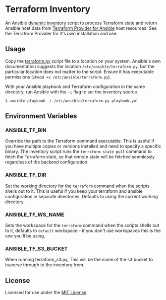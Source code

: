 # Terraform Inventory

An Ansible [dynamic inventory][2] script to process Terraform state and return
Ansible host data from [Terraform Provider for Ansible][1] host resources. See the
Terraform Provider for it's own installation and use.

## Usage

Copy the [terraform.py](./terraform.py) script file to a location on your system. Ansible's own documentation suggests the location `/etc/ansible/terraform.py`, but the particular location does not matter to the script. Ensure it has executable permissions (`chmod +x /etc/ansible/terraform.py`).

With your Ansible playbook and Terraform configuration in the same directory, run Ansible with the `-i` flag to set the inventory source.

```
$ ansible-playbook -i /etc/ansible/terraform.py playbook.yml
```

## Environment Variables
### ANSIBLE\_TF\_BIN

Override the path to the Terraform command executable. This is useful if you have multiple copies or versions installed and need to specify a specific binary. The inventory script runs the `terraform state pull` command to fetch the Terraform state, so that remote state will be fetched seemlessly regardless of the backend configuration.

### ANSIBLE\_TF\_DIR

Set the working directory for the `terraform` command when the scripts shells out to it. This is useful if you keep your terraform and ansible configuration in separate directories. Defaults to using the current working directory.

### ANSIBLE\_TF\_WS\_NAME

Sets the workspace for the `terraform` command when the scripts shells out to it, defaults to `default` workspace - if you don't use workspaces this is the one you'll be using. 

### ANSIBLE\_TF\_S3\_BUCKET

When running terraform_s3.py, This will be the name of the s3 bucket to traverse through to the inventory from.

## License

Licensed for use under the [MIT License](./LICENSE).

[1]: https://github.com/nbering/terraform-provider-ansible/
[2]: http://docs.ansible.com/ansible/latest/intro_dynamic_inventory.html
